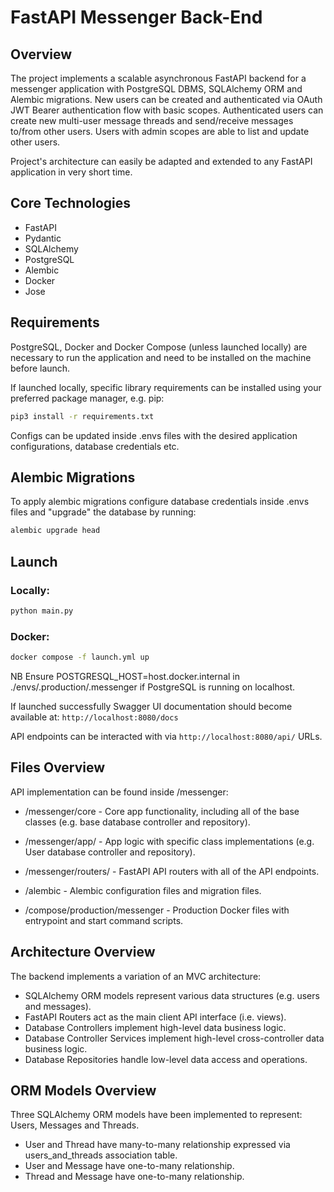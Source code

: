 # FastAPI Messenger Back-End 

## Overview

The project implements a scalable asynchronous FastAPI backend for a messenger application with PostgreSQL DBMS, SQLAlchemy ORM and Alembic migrations. New users can be created and authenticated via OAuth JWT Bearer authentication flow with basic scopes. Authenticated users can create new multi-user message threads and send/receive messages to/from other users. Users with admin scopes are able to list and update other users.

Project's architecture can easily be adapted and extended to any FastAPI application in very short time.

## Core Technologies

- FastAPI
- Pydantic
- SQLAlchemy
- PostgreSQL
- Alembic
- Docker 
- Jose

## Requirements

PostgreSQL, Docker and Docker Compose (unless launched locally) are necessary to run the application and need to be installed on the machine before launch.

If launched locally, specific library requirements can be installed using your preferred package manager, e.g. pip:

```bash
pip3 install -r requirements.txt
```

Configs can be updated inside .envs files with the desired application configurations, database credentials etc.

## Alembic Migrations

To apply alembic migrations configure database credentials inside .envs files and "upgrade" the database by running:

```bash
alembic upgrade head
```

## Launch

### Locally:

```bash
python main.py
```

### Docker:

```bash
docker compose -f launch.yml up
```

NB Ensure POSTGRESQL_HOST=host.docker.internal in ./envs/.production/.messenger if PostgreSQL is running on localhost.

If launched successfully Swagger UI documentation should become available at: `http://localhost:8080/docs`

API endpoints can be interacted with via `http://localhost:8080/api/` URLs.

## Files Overview 

API implementation can be found inside /messenger:

- /messenger/core - Core app functionality, including all of the base classes (e.g. base database controller and repository).
- /messenger/app/ - App logic with specific class implementations (e.g. User database controller and repository).
- /messenger/routers/ - FastAPI API routers with all of the API endpoints.

- /alembic - Alembic configuration files and migration files.

- /compose/production/messenger - Production Docker files with entrypoint and start command scripts.  

## Architecture Overview 

The backend implements a variation of an MVC architecture:

- SQLAlchemy ORM models represent various data structures (e.g. users and messages).
- FastAPI Routers act as the main client API interface (i.e. views).
- Database Controllers implement high-level data business logic.
- Database Controller Services implement high-level cross-controller data business logic.
- Database Repositories handle low-level data access and operations.

## ORM Models Overview 

Three SQLAlchemy ORM models have been implemented to represent: Users, Messages and Threads.

- User and Thread have many-to-many relationship expressed via users_and_threads association table.
- User and Message have one-to-many relationship.
- Thread and Message have one-to-many relationship.
